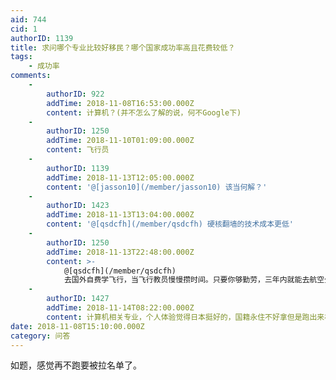 ```yaml
---
aid: 744
cid: 1
authorID: 1139
title: 求问哪个专业比较好移民？哪个国家成功率高且花费较低？
tags:
    - 成功率
comments:
    -
        authorID: 922
        addTime: 2018-11-08T16:53:00.000Z
        content: 计算机？(并不怎么了解的说，何不Google下)
    -
        authorID: 1250
        addTime: 2018-11-10T01:09:00.000Z
        content: 飞行员
    -
        authorID: 1139
        addTime: 2018-11-13T12:05:00.000Z
        content: '@[jasson10](/member/jasson10) 该当何解？'
    -
        authorID: 1423
        addTime: 2018-11-13T13:04:00.000Z
        content: '@[qsdcfh](/member/qsdcfh) 硬核翻墙的技术成本更低'
    -
        authorID: 1250
        addTime: 2018-11-13T22:48:00.000Z
        content: >-
            @[qsdcfh](/member/qsdcfh)
            去国外自费学飞行，当飞行教员慢慢攒时间。只要你够勤劳，三年内就能去航空公司，airline。四五年后就随便移民了
    -
        authorID: 1427
        addTime: 2018-11-14T08:22:00.000Z
        content: 计算机相关专业，个人体验觉得日本挺好的，国籍永住不好拿但是跑出来机会比较多，门槛低。
date: 2018-11-08T15:10:00.000Z
category: 问答
---
```


如题，感觉再不跑要被拉名单了。
